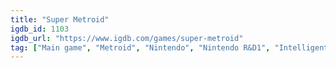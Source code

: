 ```yaml
---
title: "Super Metroid"
igdb_id: 1103
igdb_url: "https://www.igdb.com/games/super-metroid"
tag: ["Main game", "Metroid", "Nintendo", "Nintendo R&D1", "Intelligent Systems", "Playtronic", "Shooter", "Platform", "Adventure", "Single player", "Side view", "Action", "Science fiction", "Thriller"]
---
```

